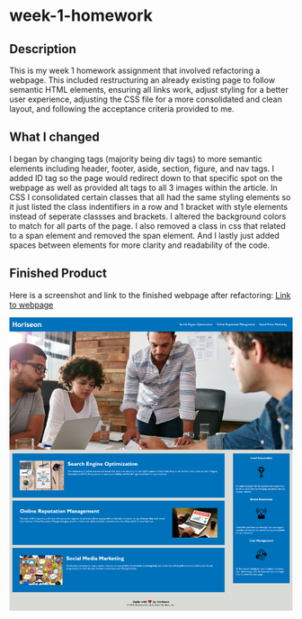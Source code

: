 # week-1-homework

## Description

This is my week 1 homework assignment that involved refactoring a webpage. This included restructuring an already existing page to follow semantic HTML elements, ensuring all links work, adjust styling for a better user experience, adjusting the CSS file for a more consolidated and clean layout, and following the acceptance criteria provided to me.

## What I changed

I began by changing tags (majority being div tags) to more semantic elements including header, footer, aside, section, figure, and nav tags. I added ID tag so the page would redirect down to that specific spot on the webpage as well as provided alt tags to all 3 images within the article. In CSS I consolidated certain classes that all had the same styling elements so it just listed the class indentifiers in a row and 1 bracket with style elements instead of seperate classses and brackets. I altered the background colors to match for all parts of the page. I also removed a class in css that related to a span element and removed the span element. And I lastly just added spaces between elements for more clarity and readability of the code.

## Finished Product

Here is a screenshot and link to the finished webpage after refactoring:
[Link to webpage](https://phalenh.github.io/refactoring-html-project/Main/index.html)


![The Horiseon webpage includes a navigation bar, a header image, and cards with text and images at the bottom of the page.](./Main/assets/images/finished-refactoring-image-for-readme.png)